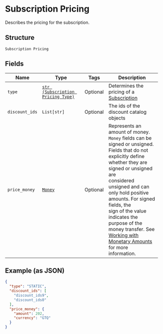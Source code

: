 
# Subscription Pricing

Describes the pricing for the subscription.

## Structure

`Subscription Pricing`

## Fields

| Name | Type | Tags | Description |
|  --- | --- | --- | --- |
| `type` | [`str (Subscription Pricing Type)`](../../doc/models/subscription-pricing-type.md) | Optional | Determines the pricing of a [Subscription](../../doc/models/subscription.md) |
| `discount_ids` | `List[str]` | Optional | The ids of the discount catalog objects |
| `price_money` | [`Money`](../../doc/models/money.md) | Optional | Represents an amount of money. `Money` fields can be signed or unsigned.<br>Fields that do not explicitly define whether they are signed or unsigned are<br>considered unsigned and can only hold positive amounts. For signed fields, the<br>sign of the value indicates the purpose of the money transfer. See<br>[Working with Monetary Amounts](https://developer.squareup.com/docs/build-basics/working-with-monetary-amounts)<br>for more information. |

## Example (as JSON)

```json
{
  "type": "STATIC",
  "discount_ids": [
    "discount_ids9",
    "discount_ids0"
  ],
  "price_money": {
    "amount": 202,
    "currency": "GTQ"
  }
}
```

